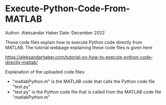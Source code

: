 # Execute-Python-Code-From-MATLAB

Author: Aleksandar Haber
Date: December 2022

These code files explain how to execute Python code directly from MATLAB. The tutorial webpage explaining these code files is given here

https://aleksandarhaber.com/tutorial-on-how-to-execute-python-code-directly-matlab/

Explanation of the uploaded code files:

- "matlabPython.m" is the MATLAB code that calls the Python code file "test.py"
- "test.py" is the Python code file that is called from the MATLAB code file "matlabPython.m" 
